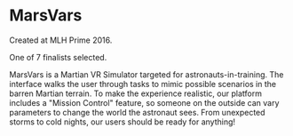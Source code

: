 # MarsVars

Created at MLH Prime 2016.

One of 7 finalists selected.

MarsVars is a Martian VR Simulator targeted for astronauts-in-training. The interface walks the user through tasks to mimic possible scenarios in the barren Martian terrain. To make the experience realistic, our platform includes a "Mission Control" feature, so someone on the outside can vary parameters to change the world the astronaut sees. From unexpected storms to cold nights, our users should be ready for anything!
